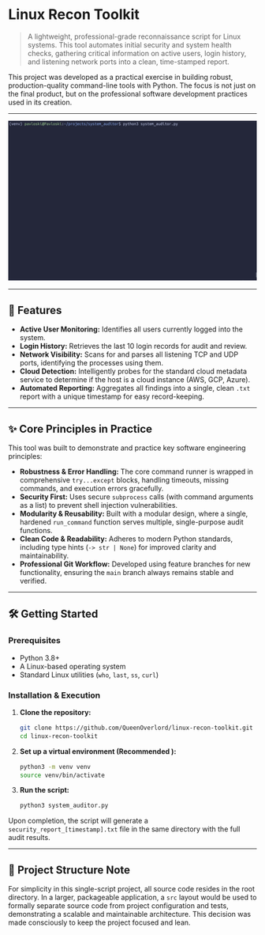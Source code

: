 
# Linux Recon Toolkit

> A lightweight, professional-grade reconnaissance script for Linux systems. This tool automates initial security and system health checks, gathering critical information on active users, login history, and listening network ports into a clean, time-stamped report.

This project was developed as a practical exercise in building robust, production-quality command-line tools with Python. The focus is not just on the final product, but on the professional software development practices used in its creation.

---

![Linux Recon Toolkit Demo](demo.gif)

---

## 🚀 Features

-   **Active User Monitoring:** Identifies all users currently logged into the system.
-   **Login History:** Retrieves the last 10 login records for audit and review.
-   **Network Visibility:** Scans for and parses all listening TCP and UDP ports, identifying the processes using them.
-   **Cloud Detection:** Intelligently probes for the standard cloud metadata service to determine if the host is a cloud instance (AWS, GCP, Azure).
-   **Automated Reporting:** Aggregates all findings into a single, clean `.txt` report with a unique timestamp for easy record-keeping.

---

## ✨ Core Principles in Practice

This tool was built to demonstrate and practice key software engineering principles:

-   **Robustness & Error Handling:** The core command runner is wrapped in comprehensive `try...except` blocks, handling timeouts, missing commands, and execution errors gracefully.
-   **Security First:** Uses secure `subprocess` calls (with command arguments as a list) to prevent shell injection vulnerabilities.
-   **Modularity & Reusability:** Built with a modular design, where a single, hardened `run_command` function serves multiple, single-purpose audit functions.
-   **Clean Code & Readability:** Adheres to modern Python standards, including type hints (`-> str | None`) for improved clarity and maintainability.
-   **Professional Git Workflow:** Developed using feature branches for new functionality, ensuring the `main` branch always remains stable and verified.

---

## 🛠️ Getting Started

### Prerequisites

-   Python 3.8+
-   A Linux-based operating system
-   Standard Linux utilities (`who`, `last`, `ss`, `curl`)

### Installation & Execution

1.  **Clone the repository:**
    ```bash
    git clone https://github.com/QueenOverlord/linux-recon-toolkit.git
    cd linux-recon-toolkit
    ```

2.  **Set up a virtual environment (Recommended ):**
    ```bash
    python3 -m venv venv
    source venv/bin/activate
    ```

3.  **Run the script:**
    ```bash
    python3 system_auditor.py
    ```

Upon completion, the script will generate a `security_report_[timestamp].txt` file in the same directory with the full audit results.

---

## 📝 Project Structure Note

For simplicity in this single-script project, all source code resides in the root directory. In a larger, packageable application, a `src` layout would be used to formally separate source code from project configuration and tests, demonstrating a scalable and maintainable architecture. This decision was made consciously to keep the project focused and lean.

